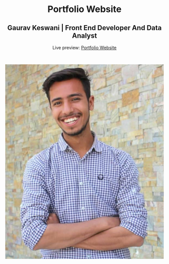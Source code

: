 <h1 align="center">Portfolio Website</h1>
<h2 align="center">Gaurav Keswani | Front End Developer And Data Analyst </h2>
<p align="center">Live preview: <a href="www.gauravkeswani.tech">Portfolio Website</a></p><br>
<p align="center">
<img src="images/gaurav_large.jpg" width="550" alt="Portfolio Website">
</p>
